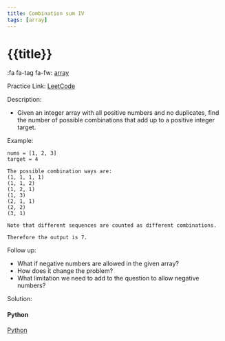 ```yaml
---
title: Combination sum IV
tags: [array]
---
```


# {{title}}

:fa fa-tag fa-fw: [array]({{tagspath}}/array)

Practice Link: [LeetCode](https://leetcode.com/problems/combination-sum-iv/)

Description:

- Given an integer array with all positive numbers and no duplicates, find the number of possible combinations that add up to a positive integer target.

Example:

```text
nums = [1, 2, 3]
target = 4

The possible combination ways are:
(1, 1, 1, 1)
(1, 1, 2)
(1, 2, 1)
(1, 3)
(2, 1, 1)
(2, 2)
(3, 1)

Note that different sequences are counted as different combinations.

Therefore the output is 7.
```

Follow up:

- What if negative numbers are allowed in the given array?
- How does it change the problem?
- What limitation we need to add to the question to allow negative numbers?

Solution:

<!-- tabs:start -->
#### **Python**

[Python](../../pycode/array/combination-sum-iv.py ':include :type=code')
<!-- tabs:end -->
